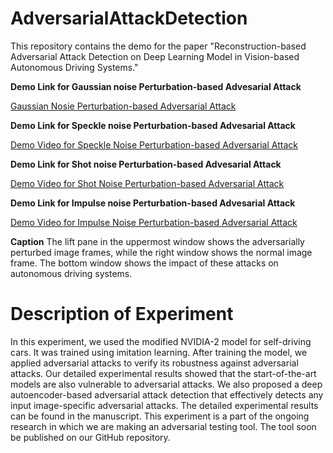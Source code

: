 # AdversarialAttackDetection
This repository contains the demo for the paper "Reconstruction-based Adversarial Attack Detection on Deep Learning Model in Vision-based Autonomous Driving Systems."

**Demo Link for Gaussian noise Perturbation-based Advesarial Attack**

[Gaussian Nosie Perturbation-based Adversarial Attack](https://youtu.be/jUgBWJme5pA)

**Demo Link for Speckle noise Perturbation-based Advesarial Attack**

[Demo Video for Speckle Noise Perturbation-based Adversarial Attack](https://youtu.be/rtn8LrLXbDE)

**Demo Link for Shot noise Perturbation-based Advesarial Attack**

[Demo Video for Shot Noise Perturbation-based Adversarial Attack](https://youtu.be/URSU_BHP1ks)

**Demo Link for Impulse noise Perturbation-based Advesarial Attack**

[Demo Video for Impulse Noise Perturbation-based Adversarial Attack](https://youtu.be/9j_Le3tBcgk)



**Caption**
The lift pane in the uppermost window shows the adversarially perturbed image frames, while the right window shows the normal image frame. The bottom window shows the impact of these attacks on autonomous driving systems.

# Description of Experiment
In this experiment, we used the modified NVIDIA-2 model for self-driving cars. It was trained using imitation learning. After training the model, we applied adversarial attacks to verify its robustness against adversarial attacks. Our detailed experimental results showed that the start-of-the-art models are also vulnerable to adversarial attacks. We also proposed a deep autoencoder-based adversarial attack detection that effectively detects any input image-specific adversarial attacks. The detailed experimental results can be found in the manuscript. 
This experiment is a part of the ongoing research in which we are making an adversarial testing tool. The tool soon be published on our GitHub repository. 
